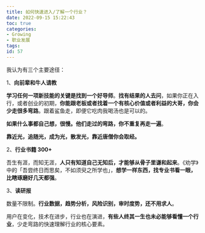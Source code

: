 ```yaml
---
title: 如何快速进入/了解一个行业？
date: 2022-09-15 15:22:43
toc: true
categories:
- Growing
- 职业发展
tags:
id: 57
---
```


我认为有三个主要途径：

1、**向前辈和牛人请教**

**学习任何一项新技能的关键是找到一个好导师**。**找有结果的人去问**，如果你正在入行，或者创业的初期，**你能跟老板或者找着一个有核心价值或者利益的大哥，你会少走很多弯路**。跟着鲨鱼走，即便它吃肉我喝汤也是可以的。

**如果什么事都自己想，很慢。他们走过的弯路，你不重复再走一遍**。

**靠近光，追随光，成为光，散发光，靠近唐僧你会取经。**

<!--more-->

2、**行业书籍 300+**

吾生有涯，而知无涯，**人只有知道自己无知后，才能够从骨子里谦和起来**。《劝学》中的「吾尝终日而思矣，不如须臾之所学也」，**想学一样东西，找专业书看一眼，比瞎琢磨好几天都强**。

3、**读研报**

数量不限制。**行业数据，趋势分析，风险识别，审时度势，还不用求人**。

用户在变化，技术在进步，行业也在演进，**有些人终其一生也未必能够看懂一个行业**，少走弯路的快速理解行业的核心要素。